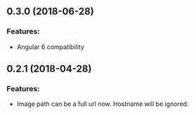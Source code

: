 ## 0.3.0 (2018-06-28)

### Features:

- Angular 6 compatibility


## 0.2.1 (2018-04-28)

### Features:

- Image path can be a full url now. Hostname will be ignored.
